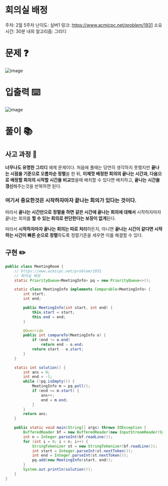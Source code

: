 # 회의실 배정

주차: 2월 5주차
난이도: 실버1
링크: https://www.acmicpc.net/problem/1931
소요 시간: 30분 내외
알고리즘: 그리디

# 문제 ❓

![image](https://github.com/BE-Archive/Algorithm-Study/assets/76868151/1870dd52-3708-4691-9ce8-9b703cf3bdf8)
# 입출력 ⌨️

![image](https://github.com/BE-Archive/Algorithm-Study/assets/76868151/f5a1b320-c9ea-48d5-8294-47446879cae6)

# 풀이 📚

## 사고 과정 🤔

**너무나도 유명한 그리디** 예제 문제이다. 처음에 풀때는 당연히 생각하지 못했지만 **끝나는 시점을 기준으로 오름차순 정렬**을 한 뒤, **이제껏 배정한 회의의 끝나는 시간과, 다음으로 배정할 회의의 시작할 시간을 비교**했을때 배치할 수 있다면 배치하고, **끝나는 시간을 갱신**해주는것을 반복하면 된다.

### 여기서 중요한것은 시작하자마자 끝나는 회의가 있다는 것이다.

따라서 **끝나는 시간만으로 정렬을 하면** **같은 시간에 끝나는 회의에 대해서** 시작하자마자 끝나는 회의를 **할 수 있는 회의로 판단한다는 보장이 없게**된다.

따라서 **시작하자마자 끝나는 회의는 따로 처리**하든지, 아니면 **끝나는 시간이 같다면 시작하는 시간이 빠른 순으로 정렬**하도록 정렬기준을 세우면 이를 해결할 수 있다.

## 구현 ✏️

```java
public class MeetingRoom {
	// https://www.acmicpc.net/problem/1931
	// 회의실 배정
	static PriorityQueue<MeetingInfo> pq = new PriorityQueue<>();

	static class MeetingInfo implements Comparable<MeetingInfo> {
		int start;
		int end;

		public MeetingInfo(int start, int end) {
			this.start = start;
			this.end = end;
		}

		@Override
		public int compareTo(MeetingInfo o) {
			if (end != o.end)
				return end - o.end;
			return start - o.start;
		}
	}

	static int solution() {
		int ans = 0;
		int end = -1;
		while (!pq.isEmpty()) {
			MeetingInfo m = pq.poll();
			if (end <= m.start) {
				ans++;
				end = m.end;
			}
		}
		return ans;
	}

	public static void main(String[] args) throws IOException {
		BufferedReader bf = new BufferedReader(new InputStreamReader(System.in));
		int n = Integer.parseInt(bf.readLine());
		for (int i = 0; i < n; i++) {
			StringTokenizer st = new StringTokenizer(bf.readLine());
			int start = Integer.parseInt(st.nextToken());
			int end = Integer.parseInt(st.nextToken());
			pq.add(new MeetingInfo(start, end));
		}
		System.out.println(solution());
	}
}
```